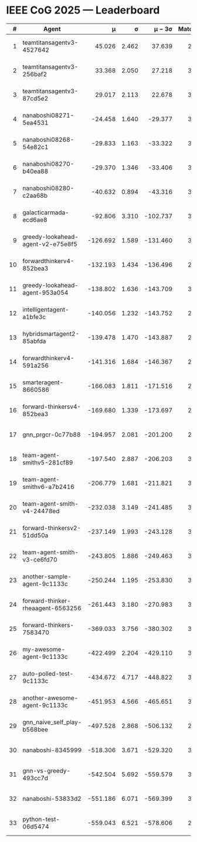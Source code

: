 # IEEE CoG 2025 — Leaderboard

| # | Agent | μ | σ | μ − 3σ | Matches | Updated |
|---:|---|---:|---:|---:|---:|---|
| 1 | teamtitansagentv3-4527642 | 45.026 | 2.462 | 37.639 | 2796 | 2025-09-01 18:56 |
| 2 | teamtitansagentv3-256baf2 | 33.368 | 2.050 | 27.218 | 3294 | 2025-09-01 18:56 |
| 3 | teamtitansagentv3-87cd5e2 | 29.017 | 2.113 | 22.678 | 3178 | 2025-09-01 18:56 |
| 4 | nanaboshi08271-5ea4531 | -24.458 | 1.640 | -29.377 | 3260 | 2025-09-01 18:56 |
| 5 | nanaboshi08268-54e82c1 | -29.833 | 1.163 | -33.322 | 3520 | 2025-09-01 18:56 |
| 6 | nanaboshi08270-b40ea88 | -29.370 | 1.346 | -33.406 | 3540 | 2025-09-01 18:56 |
| 7 | nanaboshi08280-c2aa68b | -40.632 | 0.894 | -43.316 | 3640 | 2025-09-01 18:56 |
| 8 | galacticarmada-ecd6ae8 | -92.806 | 3.310 | -102.737 | 3200 | 2025-09-01 18:56 |
| 9 | greedy-lookahead-agent-v2-e75e8f5 | -126.692 | 1.589 | -131.460 | 3608 | 2025-09-01 18:56 |
| 10 | forwardthinkerv4-852bea3 | -132.193 | 1.434 | -136.496 | 2766 | 2025-09-01 18:56 |
| 11 | greedy-lookahead-agent-953a054 | -138.802 | 1.636 | -143.709 | 3628 | 2025-09-01 18:56 |
| 12 | intelligentagent-a1bfe3c | -140.056 | 1.232 | -143.752 | 2972 | 2025-09-01 18:56 |
| 13 | hybridsmartagent2-85abfda | -139.478 | 1.470 | -143.887 | 2702 | 2025-09-01 18:56 |
| 14 | forwardthinkerv4-591a256 | -141.316 | 1.684 | -146.367 | 2676 | 2025-09-01 18:56 |
| 15 | smarteragent-8660586 | -166.083 | 1.811 | -171.516 | 2703 | 2025-09-01 18:56 |
| 16 | forward-thinkersv4-852bea3 | -169.680 | 1.339 | -173.697 | 2683 | 2025-09-01 18:56 |
| 17 | gnn_prgcr-0c77b88 | -194.957 | 2.081 | -201.200 | 2700 | 2025-09-01 18:56 |
| 18 | team-agent-smithv5-281cf89 | -197.540 | 2.887 | -206.203 | 3260 | 2025-09-01 18:56 |
| 19 | team-agent-smithv6-a7b2416 | -206.779 | 1.681 | -211.821 | 3620 | 2025-09-01 18:56 |
| 20 | team-agent-smith-v4-24478ed | -232.038 | 3.149 | -241.485 | 3620 | 2025-09-01 18:56 |
| 21 | forward-thinkersv2-51dd50a | -237.149 | 1.993 | -243.128 | 3054 | 2025-09-01 18:56 |
| 22 | team-agent-smith-v3-ce6fd70 | -243.805 | 1.886 | -249.463 | 3200 | 2025-09-01 18:56 |
| 23 | another-sample-agent-9c1133c | -250.244 | 1.195 | -253.830 | 3460 | 2025-09-01 18:56 |
| 24 | forward-thinker-rheaagent-6563256 | -261.443 | 3.180 | -270.983 | 3594 | 2025-09-01 18:56 |
| 25 | forward-thinkers-7583470 | -369.033 | 3.756 | -380.302 | 3340 | 2025-09-01 18:56 |
| 26 | my-awesome-agent-9c1133c | -422.499 | 2.204 | -429.110 | 3520 | 2025-09-01 18:56 |
| 27 | auto-polled-test-9c1133c | -434.672 | 4.717 | -448.822 | 3500 | 2025-09-01 18:56 |
| 28 | another-awesome-agent-9c1133c | -451.953 | 4.566 | -465.651 | 3360 | 2025-09-01 18:56 |
| 29 | gnn_naive_self_play-b568bee | -497.528 | 2.868 | -506.132 | 2120 | 2025-09-01 18:56 |
| 30 | nanaboshi-8345999 | -518.306 | 3.671 | -529.320 | 3100 | 2025-09-01 18:56 |
| 31 | gnn-vs-greedy-493cc7d | -542.504 | 5.692 | -559.579 | 3020 | 2025-09-01 18:56 |
| 32 | nanaboshi-53833d2 | -551.186 | 6.071 | -569.399 | 3100 | 2025-09-01 18:56 |
| 33 | python-test-06d5474 | -559.043 | 6.521 | -578.606 | 2620 | 2025-09-01 18:56 |
